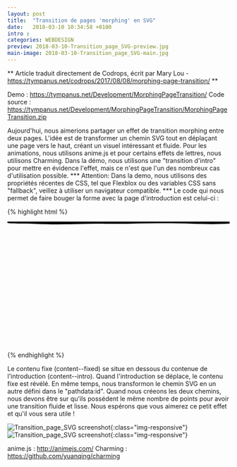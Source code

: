 ```yaml
---
layout: post
title:  "Transition de pages 'morphing' en SVG"
date:   2018-03-10 10:34:58 +0100
intro :
categories: WEBDESIGN
preview: 2018-03-10-Transition_page_SVG-preview.jpg
main-image: 2018-03-10-Transition_page_SVG-main.jpg
---
```


** Article traduit directement de Codrops, écrit par Mary Lou - https://tympanus.net/codrops/2017/08/08/morphing-page-transition/ **

Demo : https://tympanus.net/Development/MorphingPageTransition/
Code source : https://tympanus.net/Development/MorphingPageTransition/MorphingPageTransition.zip

Aujourd'hui, nous aimerions partager un effet de transition morphing entre deux pages. L'idée est de transformer un chemin SVG tout en déplaçant une page vers le haut, créant un visuel intéressant et fluide.
Pour les animations, nous utilisons anime.js et pour certains effets de lettres, nous utilisons Charming. Dans la démo, nous utilisons une "transition d'intro" pour mettre en évidence l'effet, mais ce n'est que l'un des nombreux cas d'utilisation possible.
*** Attention: Dans la demo, nous utilisons des propriétés récentes de CSS, tel que Flexblox ou des variables CSS sans "fallback", veillez à utiliser un navigateur compatible. ***
Le code qui nous permet de faire bouger la forme avec la page d'introduction est celui-ci :


{% highlight html %}
<div class="content content--intro">
	<div class="content__inner">
		<!-- ... -->
	</div>
	<div class="shape-wrap">
		<svg class="shape" width="100%" height="100vh" preserveAspectRatio="none" viewBox="0 0 1440 800" xmlns:pathdata="http://www.codrops.com/">
			<path
				d="M -44,-50 C -52.71,28.52 15.86,8.186 184,14.69 383.3,22.39 462.5,12.58 638,14 835.5,15.6 987,6.4 1194,13.86 1661,30.68 1652,-36.74 1582,-140.1 1512,-243.5 15.88,-589.5 -44,-50 Z"
				pathdata:id="M -44,-50 C -137.1,117.4 67.86,445.5 236,452 435.3,459.7 500.5,242.6 676,244 873.5,245.6 957,522.4 1154,594 1593,753.7 1793,226.3 1582,-126 1371,-478.3 219.8,-524.2 -44,-50 Z">
			</path>
		</svg>
	</div>
</div><!-- /content--intro -->

<div class="content content--fixed">
	<div class="content__inner">
		<!-- ... -->
	</div>
</div><!-- /content--fixed -->

{% endhighlight %}

Le contenu fixe (content--fixed) se situe en dessous du contenue de l'introduction (content--intro). Quand l'introduction se déplace, le contenu fixe est révélé. En même temps, nous transformon le chemin SVG en un autre défini dans le "pathdata:id". Quand nous créeons les deux chemins, nous devons être sur qu'ils possédent le même nombre de points pour avoir une transition fluide et lisse.
Nous espérons que vous aimerez ce petit effet et qu'il vous sera utile !

![Transition_page_SVG screenshot](../../../../../assets/images/2018-03-10-Transition_page_SVG-01.jpg){:class="img-responsive"}
![Transition_page_SVG screenshot](../../../../../assets/images/2018-03-10-Transition_page_SVG-02.jpg){:class="img-responsive"}

anime.js : http://animejs.com/
Charming : https://github.com/yuanqing/charming
